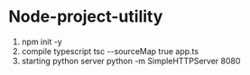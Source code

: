 # Node-project-utility
1. npm init -y
2. compile typescript
   tsc --sourceMap true app.ts
3. starting python server
    python -m SimpleHTTPServer 8080